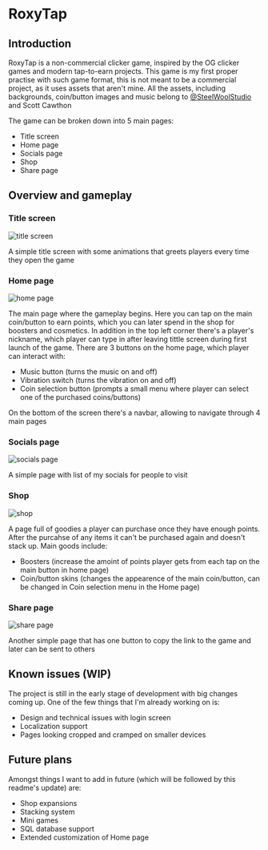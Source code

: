# RoxyTap

## Introduction

RoxyTap is a non-commercial clicker game, inspired by the OG clicker games and modern tap-to-earn projects. This game is my first proper practise with such game format, this is not meant to be a commercial project, as it uses assets that aren't mine. All the assets, including backgrounds, coin/button images and music belong to [@SteelWoolStudio](https://x.com/SteelWoolStudio) and Scott Cawthon

The game can be broken down into 5 main pages:
- Title screen
- Home page
- Socials page
- Shop
- Share page

## Overview and gameplay 

### Title screen

![title screen](https://cdn.discordapp.com/attachments/707961272909692979/1288047988048003092/photo_2024-09-24_11-01-48.jpg?ex=674823ab&is=6746d22b&hm=3b471b866745f6c4530afc9092669362373f29def5505b5942e9d04e26c69805&)

A simple title screen with some animations that greets players every time they open the game

### Home page

![home page](https://cdn.discordapp.com/attachments/707961272909692979/1288047988383420478/photo_2024-09-24_11-01-50.jpg?ex=66f3c3ab&is=66f2722b&hm=54bba655b68cae2fbd0e0c5eea4d5a3d848177640c6bcf00798b9bb56ca2e0b7&)

The main page where the gameplay begins. Here you can tap on the main coin/button to earn points, which you can later spend in the shop for boosters and cosmetics. 
In addition in the top left corner there's a player's nickname, which player can type in after leaving tittle screen during first launch of the game.
There are 3 buttons on the home page, which player can interact with:
- Music button (turns the music on and off)
- Vibration switch (turns the vibration on and off)
- Coin selection button (prompts a small menu where player can select one of the purchased coins/buttons)

On the bottom of the screen there's a navbar, allowing to navigate through 4 main pages

### Socials page

![socials page](https://cdn.discordapp.com/attachments/707961272909692979/1288047988798783498/photo_2024-09-24_11-01-51.jpg?ex=66f3c3ab&is=66f2722b&hm=ad57eac5dcdde0337640604e6b124330888220753225800e9f86abcf9ee276cd&)

A simple page with list of my socials for people to visit

### Shop

![shop](https://cdn.discordapp.com/attachments/707961272909692979/1288047989155430420/photo_2024-09-24_11-01-52.jpg?ex=66f3c3ab&is=66f2722b&hm=441e8fc3c64edde17c2d5707b3e0be4cbe0e33c26ae1097eedaec6bd584d86e7&)

A page full of goodies a player can purchase once they have enough points. After the purcahse of any items it can't be purchased again and doesn't stack up. 
Main goods include:
- Boosters (increase the amoint of points player gets from each tap on the main button in home page)
- Coin/button skins (changes the appearence of the main coin/button, can be changed in Coin selection menu in the Home page)

### Share page

![share page](https://cdn.discordapp.com/attachments/707961272909692979/1288047989495038015/photo_2024-09-24_11-01-54.jpg?ex=66f3c3ab&is=66f2722b&hm=f088998dc08f2770c3d0eaee287b6a342180bde3ec53a67a80a23b6c36424629&)

Another simple page that has one button to copy the link to the game and later can be sent to others 


## Known issues (WIP)

The project is still in the early stage of development with big changes coming up. One of the few things that I'm already working on is:
- Design and technical issues with login screen
- Localization support
- Pages looking cropped and cramped on smaller devices


## Future plans

Amongst things I want to add in future (which will be followed by this readme's update) are:
- Shop expansions
- Stacking system
- Mini games
- SQL database support
- Extended customization of Home page
